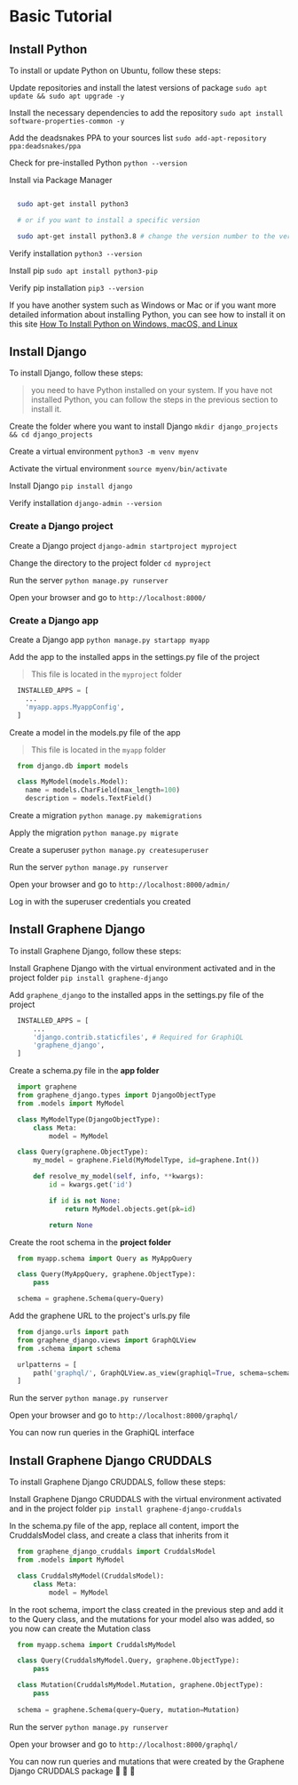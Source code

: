 # Basic Tutorial

## Install Python

To install or update Python on Ubuntu, follow these steps:

Update repositories and install the latest versions of package
  `sudo apt update && sudo apt upgrade -y`

Install the necessary dependencies to add the repository
  `sudo apt install software-properties-common -y`

Add the deadsnakes PPA to your sources list
  `sudo add-apt-repository ppa:deadsnakes/ppa`

Check for pre-installed Python
  `python --version`

Install via Package Manager
  ```bash

    sudo apt-get install python3

    # or if you want to install a specific version

    sudo apt-get install python3.8 # change the version number to the version you want to install

  ```

Verify installation
  `python3 --version`

Install pip
  `sudo apt install python3-pip`

Verify pip installation
  `pip3 --version`

If you have another system such as Windows or Mac or if you want more detailed information about installing Python, you can see how to install it on this site [How To Install Python on Windows, macOS, and Linux](https://kinsta.com/knowledgebase/install-python/)

## Install Django

To install Django, follow these steps:

> you need to have Python installed on your system. If you have not installed Python, you can follow the steps in the previous section to install it.

Create the folder where you want to install Django
  `mkdir django_projects && cd django_projects`

Create a virtual environment
  `python3 -m venv myenv`

Activate the virtual environment
  `source myenv/bin/activate`

Install Django
  `pip install django`

Verify installation
  `django-admin --version`

### Create a Django project

Create a Django project
  `django-admin startproject myproject`

Change the directory to the project folder
  `cd myproject`

Run the server
  `python manage.py runserver`

Open your browser and go to `http://localhost:8000/`

### Create a Django app

Create a Django app
  `python manage.py startapp myapp`

Add the app to the installed apps in the settings.py file of the project

> This file is located in the `myproject` folder

```python
  INSTALLED_APPS = [
    ...
    'myapp.apps.MyappConfig',
  ]
```

Create a model in the models.py file of the app

> This file is located in the `myapp` folder

```python
  from django.db import models

  class MyModel(models.Model):
    name = models.CharField(max_length=100)
    description = models.TextField()
```

Create a migration
  `python manage.py makemigrations`

Apply the migration
  `python manage.py migrate`

Create a superuser
  `python manage.py createsuperuser`

Run the server
  `python manage.py runserver`

Open your browser and go to `http://localhost:8000/admin/`


Log in with the superuser credentials you created


## Install Graphene Django

To install Graphene Django, follow these steps:

Install Graphene Django with the virtual environment activated and in the project folder
  `pip install graphene-django`

Add `graphene_django` to the installed apps in the settings.py file of the project
```python
  INSTALLED_APPS = [
      ...
      'django.contrib.staticfiles', # Required for GraphiQL
      'graphene_django',
  ]
```

Create a schema.py file in the **app folder**
```python
  import graphene
  from graphene_django.types import DjangoObjectType
  from .models import MyModel

  class MyModelType(DjangoObjectType):
      class Meta:
          model = MyModel

  class Query(graphene.ObjectType):
      my_model = graphene.Field(MyModelType, id=graphene.Int())

      def resolve_my_model(self, info, **kwargs):
          id = kwargs.get('id')

          if id is not None:
              return MyModel.objects.get(pk=id)

          return None
```

Create the root schema in the **project folder**
```python
  from myapp.schema import Query as MyAppQuery

  class Query(MyAppQuery, graphene.ObjectType):
      pass

  schema = graphene.Schema(query=Query)
```

Add the graphene URL to the project's urls.py file
```python
  from django.urls import path
  from graphene_django.views import GraphQLView
  from .schema import schema

  urlpatterns = [
      path('graphql/', GraphQLView.as_view(graphiql=True, schema=schema)),
  ]
```

Run the server
  `python manage.py runserver`

Open your browser and go to `http://localhost:8000/graphql/`

You can now run queries in the GraphiQL interface


## Install Graphene Django CRUDDALS

To install Graphene Django CRUDDALS, follow these steps:

Install Graphene Django CRUDDALS with the virtual environment activated and in the project folder
  `pip install graphene-django-cruddals`

In the schema.py file of the app, replace all content, import the CruddalsModel class, and create a class that 
inherits from it
```python
  from graphene_django_cruddals import CruddalsModel
  from .models import MyModel

  class CruddalsMyModel(CruddalsModel):
      class Meta:
          model = MyModel
```

In the root schema, import the class created in the previous step and add it to the Query class, and the 
mutations for your model also was added, so you now can create the Mutation class
```python
  from myapp.schema import CruddalsMyModel

  class Query(CruddalsMyModel.Query, graphene.ObjectType):
      pass

  class Mutation(CruddalsMyModel.Mutation, graphene.ObjectType):
      pass
  
  schema = graphene.Schema(query=Query, mutation=Mutation)
```

Run the server
  `python manage.py runserver`

Open your browser and go to `http://localhost:8000/graphql/`

You can now run queries and mutations that were created by the Graphene Django CRUDDALS package 🎉 🎊 🥳

